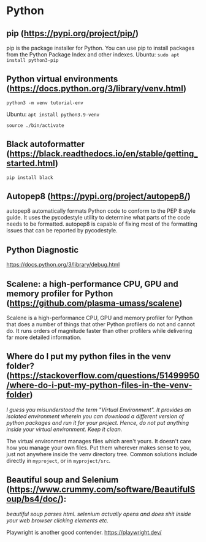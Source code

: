 # Python


## pip (https://pypi.org/project/pip/)


pip is the package installer for Python. You can use pip to install packages from the Python Package Index and other indexes.
Ubuntu: `sudo apt install python3-pip`

## Python virtual environments (https://docs.python.org/3/library/venv.html)


`python3 -m venv tutorial-env`

Ubuntu: `apt install python3.9-venv`


`source ./bin/activate`


## Black autoformatter (https://black.readthedocs.io/en/stable/getting_started.html)


`pip install black`

## Autopep8 (https://pypi.org/project/autopep8/)

autopep8 automatically formats Python code to conform to the PEP 8 style guide. It uses the pycodestyle utility to determine what parts of the code needs to be formatted. autopep8 is capable of fixing most of the formatting issues that can be reported by pycodestyle.


## Python Diagnostic

https://docs.python.org/3/library/debug.html

## Scalene: a high-performance CPU, GPU and memory profiler for Python (https://github.com/plasma-umass/scalene)

Scalene is a high-performance CPU, GPU and memory profiler for Python that does a number of things that other Python profilers do not and cannot do. It runs orders of magnitude faster than other profilers while delivering far more detailed information.


## Where do I put my python files in the venv folder? (https://stackoverflow.com/questions/51499950/where-do-i-put-my-python-files-in-the-venv-folder)

*I guess you misunderstood the term "Virtual Environment". It provides an isolated environment wherein you can download a different version of python packages and run it for your project. Hence, do not put anything inside your virtual environment. Keep it clean.*

The virtual environment manages files which aren't yours. It doesn't care how you manage your own files. Put them wherever makes sense to you, just not anywhere inside the venv directory tree. Common solutions include directly in `myproject`, or in `myproject/src`.

## Beautiful soup and Selenium (https://www.crummy.com/software/BeautifulSoup/bs4/doc/):

*beautiful soup parses html. selenium actually opens and does shit inside your web browser clicking elements etc.*

Playwright is another good contender. https://playwright.dev/